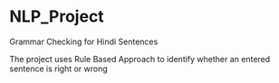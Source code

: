 # NLP_Project

Grammar Checking for Hindi Sentences

The project uses Rule Based Approach to identify whether an entered sentence is right or wrong
